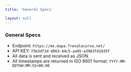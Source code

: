 ```yaml
---
title: 'General Specs'

layout: null
---
```


### General Specs

- Endpoint: `https://mx.mapa.frenalacurva.net/`
- API KEY: `7563df3d-d863-44c5-aa95-a3903fd1035f`
- All data is sent and received as JSON.
- All timestamps are returned in ISO 8601 format: `YYYY-MM-DDTHH:MM:SS+00:00`